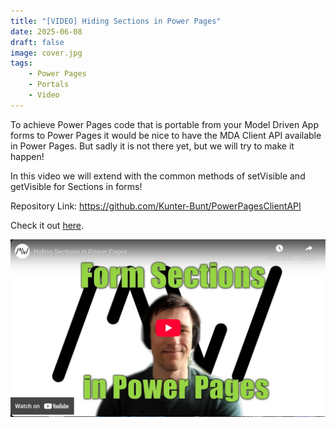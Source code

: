 ```yaml
---
title: "[VIDEO] Hiding Sections in Power Pages"
date: 2025-06-08
draft: false
image: cover.jpg
tags: 
    - Power Pages
    - Portals
    - Video
---
```


To achieve Power Pages code that is portable from your Model Driven App forms to Power Pages it would be nice to have the MDA Client API available in Power Pages. But sadly it is not there yet, but we will try to make it happen!

In this video we will extend with the common methods of setVisible and getVisible for Sections in forms!

Repository Link: https://github.com/Kunter-Bunt/PowerPagesClientAPI

Check it out [here](https://youtu.be/eYxUCuKaAdU).

[![](video.jpg)](https://youtu.be/eYxUCuKaAdU)